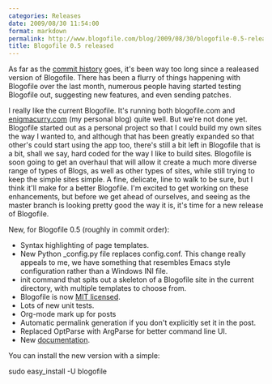```yaml
---
categories: Releases
date: 2009/08/30 11:54:00
format: markdown
permalink: http://www.blogofile.com/blog/2009/08/30/blogofile-0.5-released
title: Blogofile 0.5 released
---
```

As far as the [commit history](http://github.com/EnigmaCurry/blogofile/commits/master) goes, it's been way too long since a realeased version of Blogofile. There has been a flurry of things happening with Blogofile over the last month, numerous people having started testing Blogofile out, suggesting new features, and even sending patches. 

I really like the current Blogofile. It's running both blogofile.com and [enigmacurry.com](http://www.enigmacurry.com) (my personal blog) quite well. But we're not done yet. Blogofile started out as a personal project so that I could build my own sites the way I wanted to, and although that has been greatly expanded so that other's could start using the app too, there's still a bit left in Blogofile that is a bit, shall we say, hard coded for the way I like to build sites. Blogofile is soon going to get an overhaul that will allow it create a much more diverse range of types of Blogs, as well as other types of sites, while still trying to keep the simple sites simple. A fine, delicate, line to walk to be sure, but I think it'll make for a better Blogofile. I'm excited to get working on these enhancements, but before we get ahead of ourselves, and seeing as the master branch is looking pretty good the way it is, it's time for a new release of Blogofile.

New, for Blogofile 0.5 (roughly in commit order):

 * Syntax highlighting of page templates.
 * New Python _config.py file replaces config.conf. This change really appeals to me, we have something that resembles Emacs style configuration rather than a Windows INI file.
 * init command that spits out a skeleton of a Blogofile site in the current directory, with multiple templates to choose from.
 * Blogofile is now [MIT licensed](/LICENSE.html).
 * Lots of new unit tests.
 * Org-mode mark up for posts
 * Automatic permalink generation if you don't explicitly set it in the post.
 * Replaced OptParse with ArgParse for better command line UI.
 * New [documentation](/documentation).

You can install the new version with a simple:
 
 sudo easy_install -U blogofile

